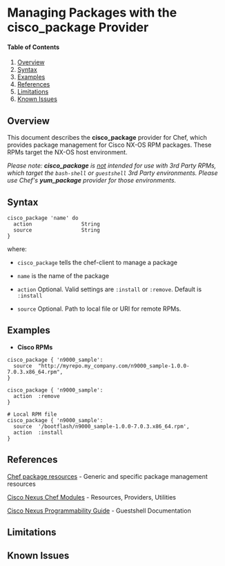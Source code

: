 # Managing Packages with the cisco_package Provider

#### Table of Contents

1. [Overview](#overview)
2. [Syntax](#syntax)
3. [Examples](examples)
9. [References](#references)
10. [Limitations](#limitations)
11. [Known Issues](#issues)

## <a name="overview">Overview</a>

This document describes the **cisco_package** provider for Chef, which provides package management for Cisco NX-OS RPM packages. These RPMs target the NX-OS host environment.

<i>Please note: **cisco_package** is <u>not</u> intended for use with 3rd Party RPMs, which target the `bash-shell` or `guestshell` 3rd Party environments. Please use Chef's **yum_package** provider for those environments.</i>

## <a name="Syntax">Syntax</a>

```
cisco_package 'name' do
  action                String
  source                String
}
```
where:

* `cisco_package` tells the chef-client to manage a package

* `name` is the name of the package

* `action` Optional. Valid settings are `:install` or `:remove`. Default is `:install`

* `source` Optional. Path to local file or URI for remote RPMs.

## <a name="Examples">Examples</a>

* **Cisco RPMs**

```
cisco_package { 'n9000_sample':
  source  "http://myrepo.my_company.com/n9000_sample-1.0.0-7.0.3.x86_64.rpm",
}
```
```
cisco_package { 'n9000_sample':
  action  :remove
}
```
```
# Local RPM file
cisco_package { 'n9000_sample':
  source  '/bootflash/n9000_sample-1.0.0-7.0.3.x86_64.rpm',
  action  :install
}
```

## <a name="references">References</a>

[Chef package resources](https://docs.chef.io/resource_package.html) - Generic and specific package management resources

[Cisco Nexus Chef Modules](README.md) - Resources, Providers, Utilities

[Cisco Nexus Programmability Guide](http://www.cisco.com/c/en/us/td/docs/switches/datacenter/nexus9000/sw/6-x/programmability/guide/b_Cisco_Nexus_9000_Series_NX-OS_Programmability_Guide/b_Cisco_Nexus_9000_Series_NX-OS_Programmability_Guide_chapter_01010.html) - Guestshell Documentation

## <a name="limitations">Limitations</a>

## <a name="issues">Known Issues</a>

